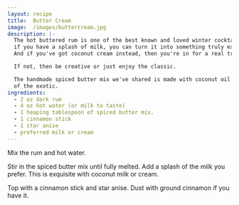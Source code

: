 ```yaml
---
layout: recipe
title:  Butter Cream
image:  /images/buttercream.jpg
description: |-
  The hot buttered rum is one of the best known and loved winter cocktails. But
  if you have a splash of milk, you can turn it into something truly exquisite.
  And if you've got coconut cream instead, then you're in for a real treat.

  If not, then be creative or just enjoy the classic.

  The handmade spiced butter mix we've shared is made with coconut oil for a hint
  of the exotic.
ingredients:
  - 2 oz dark rum
  - 4 oz hot water (or milk to taste)
  - 1 heaping tablespoon of spiced butter mix.
  - 1 cinnamon stick
  - 1 star anise
  - preferred milk or cream
---
```

Mix the rum and hot water.

Stir in the spiced butter mix until fully melted. Add a splash of the milk you
prefer. This is exquisite with coconut milk or cream.

Top with a cinnamon stick and star anise. Dust with ground cinnamon if you have it.
